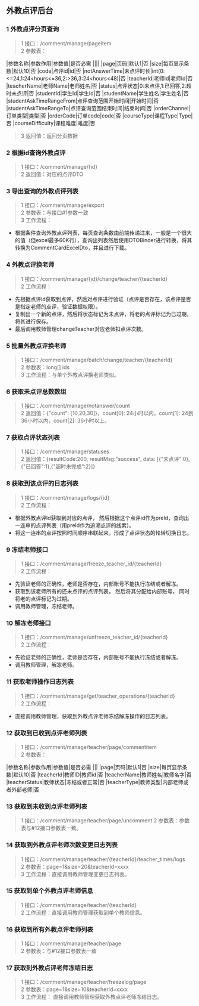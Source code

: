 ## 外教点评后台
### 1 外教点评分页查询
> 1 接口：/comment/manage/pageitem  
> 2 参数表：  
>
|参数名称|参数作用|参数值|是否必需
||||
|page|页码|默认1|否
|size|每页显示条数|默认10|否
|code|点评id|id|否
|notAnswerTime|未点评时长|int(0:<=24,1:24<hours<=36,2:>36,3:24<hours<48)|否
|teacherId|老师Id|老师Id|否
|teacherName|老师Name|老师姓名|否
|status|点评状态|0:未点评,1:已回答,2:超时未点评|否
|studentId|学生Id|学生Id|否
|studentName|学生姓名|学生姓名|否
|studentAskTimeRangeFrom|点评查询范围开始时间|开始时间|否
|studentAskTimeRangeTo|点评查询范围结束时间|结束时间|否
|orderChannel|订单类型|类型|否
|orderCode|订单code|code|否
|courseType|课程Type|Type|否
|courseDifficulty|课程难度|难度|否

> 3 返回值：返回分页数据  

### 2 根据id查询外教点评
> 1 接口：/comment/manage/{id}  
> 2 返回值：对应的点评DTO

### 3 导出查询的外教点评列表
> 1 接口：/comment/manage/export  
> 2 参数表：与接口#1参数一致  
> 3 工作流程：
>
* 根据条件查询外教点评列表，每页查询条数由前端传递过来，一般是一个很大的值（但excel最多60K行），查询出列表然后使用DTOBinder进行转换，将其转换为CommentCardExcelDto，并且进行下载。

### 4 外教点评换老师
> 1 接口：/comment/manage/{id}/change/teacher/{teacherId}  
> 2 工作流程：  
>
* 先根据点评id获取到点评，然后对点评进行验证（点评是否存在，该点评是否是指定老师的点评，验证数据权限）。
* 复制出一个新的点评，然后将状态标记为未点评，将老的点评标记为已过期，将其进行保存。
* 最后调用教师管理changeTeacher对应老师扣点评次数。

### 5 批量外教点评换老师
> 1 接口：/comment/manage/batch/change/teacher/{teacherId}  
> 2 参数表：long[] ids  
> 3 工作流程：与单个外教点评换老师类似。

### 6 获取未点评总数数组
> 1 接口：/comment/manage/notanswer/count  
> 2 返回值：{"count": [10,20,30]}，count[0]: 24小时以内，count[1]: 24到36小时以内，count[2]: 36小时以上。

### 7 获取点评状态列表
> 1 接口：/comment/manage/statuses  
> 2 返回值：{resultCode:200, resultMsg:"success", data: [{"未点评":0},{"已回答":1},{"超时未完成":2}]}

### 8 获取到该点评的日志列表
> 1 接口：/comment/manage/logs/{id}  
> 2 工作流程：
>
* 根据外教点评Id获取到对应的点评， 然后根据这个点评id作为preId，查询出一连串的点评列表（用preId作为追溯点评的线索）。
* 将这一连串的点评按照时间顺序串联起来，形成了点评状态的轮转切换日志。

### 9 冻结老师接口
> 1 接口：/comment/manage/freeze_teacher_id/{teacherId}  
> 2 工作流程：
> 
* 先验证老师的正确性，老师是否存在，内部账号不能执行冻结或者解冻。
* 获取到该老师所有的还未点评的点评列表， 然后将其分配给内部账号， 同时将老的点评标记为过期。
* 调用教师管理，冻结老师。

### 10 解冻老师接口
> 1 接口：/comment/manage/unfreeze_teacher_id/{teacherId}  
> 2 工作流程：
> 
* 先验证老师的正确性，老师是否存在，内部账号不能执行冻结或者解冻。
* 调用教师管理，解冻老师。

### 11 获取老师操作日志列表
> 1 接口：/comment/manage/get/teacher_operations/{teacherId}  
> 2 工作流程：
>
* 直接调用教师管理，获取到外教点评老师冻结解冻操作的日志列表。

### 12 获取到已收到点评老师列表
> 1 接口：/comment/manage/teacher/page/commentitem  
> 2 参数表：
>
|参数名称|参数作用|参数值|是否必需
|||
|page|页码|默认1|否
|size|每页显示条数|默认10|否
|teacherId|教师ID|教师id|否
|teacherName|教师姓名|教师名字|否
|teacherStatus|教师状态|冻结或者正常|否
|teacherType|教师类型|内部老师或者外部老师|否

### 13 获取到未收到点评老师列表
> 1 接口：/comment/manage/teacher/page/uncomment
> 2 参数表：参数表与#12接口参数表一致。

### 14 获取到外教点评老师次数变更日志列表
> 1 接口：/comment/manage/teacher/{teacherId}/teacher_times/logs  
> 2 参数表：page=1&size=20&teacherId=xxxx  
> 3 工作流程：直接调用教师管理变更日志列表。

### 15 获取到单个外教点评老师信息
> 1 接口：/comment/manage/teacher/{teacherId}  
> 2 工作流程：直接调用教师管理获取到单个教师信息。

### 16 获取到所有外教点评老师列表
> 1 接口：/comment/manage/teacher/page  
> 2 参数表：与#12接口参数表一致  

### 17 获取到外教点评老师冻结日志
> 1 接口：/comment/manage/teacher/freezelog/page  
> 2 参数表：page=1&size=10&teacherId=xxxx  
> 3 工作流程： 直接调用教师管理获取外教点评老师冻结日志。








